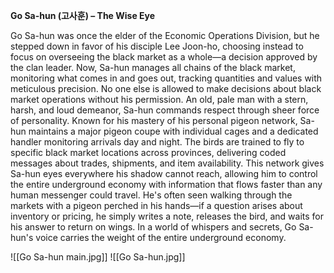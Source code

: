 **Go Sa-hun (고사훈) – The Wise Eye**

Go Sa-hun was once the elder of the Economic Operations Division, but he stepped down in favor of his disciple Lee Joon-ho, choosing instead to focus on overseeing the black market as a whole—a decision approved by the clan leader. Now, Sa-hun manages all chains of the black market, monitoring what comes in and goes out, tracking quantities and values with meticulous precision. No one else is allowed to make decisions about black market operations without his permission.
An old, pale man with a stern, harsh, and loud demeanor, Sa-hun commands respect through sheer force of personality. Known for his mastery of his personal pigeon network, Sa-hun maintains a major pigeon coupe with individual cages and a dedicated handler monitoring arrivals day and night. The birds are trained to fly to specific black market locations across provinces, delivering coded messages about trades, shipments, and item availability. This network gives Sa-hun eyes everywhere his shadow cannot reach, allowing him to control the entire underground economy with information that flows faster than any human messenger could travel.
He's often seen walking through the markets with a pigeon perched in his hands—if a question arises about inventory or pricing, he simply writes a note, releases the bird, and waits for his answer to return on wings.
In a world of whispers and secrets, Go Sa-hun's voice carries the weight of the entire underground economy.

![[Go Sa-hun main.jpg]]
![[Go Sa-hun.jpg]]